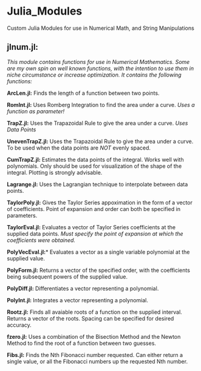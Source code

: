 # Julia_Modules
Custom Julia Modules for use in Numerical Math, and String Manipulations

## **jlnum.jl:**
*This module contains functions for use in Numerical Mathematics. Some are my own spin on well known functions, with the intention to use them in niche circumstance or increase optimization. It contains the following functions:*

**ArcLen.jl:** Finds the length of a function between two points. 

**RomInt.jl:** Uses Romberg Integration to find the area under a curve. *Uses a function as parameter!*

**TrapZ.jl:** Uses the Trapazoidal Rule to give the area under a curve. *Uses Data Points*

**UnevenTrapZ.jl:** Uses the Trapazoidal Rule to give the area under a curve. To be used when the data points are *NOT* evenly spaced. 

**CumTrapZ.jl:** Estimates the data points of the integral. Works well with polynomials. Only should be used for visualization of the shape of the integral. Plotting is strongly advisable. 

**Lagrange.jl:** Uses the Lagrangian technique to interpolate between data points. 

**TaylorPoly.jl:** Gives the Taylor Series appoximation in the form of a vector of coefficients. Point of expansion and order can both be specified in parameters.

**TaylorEval.jl:** Evaluates a vector of Taylor Series coefficients at the supplied data points. *Must specify the point of expansion at which the coefficients were obtained.*

**PolyVecEval.jl:*** Evaluates a vector as a single variable polynomial at the supplied value.

**PolyForm.jl:** Returns a vector of the specified order, with the coefficients being subsequent powers of the supplied value.

**PolyDiff.jl:** Differentiates a vector representing a polynomial.

**PolyInt.jl:** Integrates a vector representing a polynomial.

**Rootz.jl:** Finds all avaiable roots of a function on the supplied interval. Returns a vector of the roots. Spacing can be specified for desired accuracy.

**fzero.jl:** Uses a combination of the Bisection Method and the Newton Method to find the root of a function between two guesses.

**Fibs.jl:** Finds the Nth Fibonacci number requested. Can either return a single value, or all the Fibonacci numbers up the requested Nth number.



